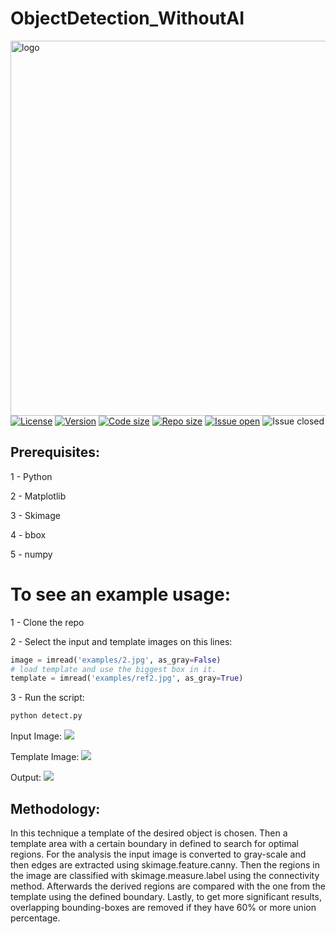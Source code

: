# ObjectDetection_WithoutAI

<a href="https://github.com/KiLJ4EdeN">
    <img src="https://github.com/KiLJ4EdeN/ObjectDetection_WithoutAI/blob/master/logo/logo.PNG" title="logo" align="right" height="600" />
</a>


[![License](https://img.shields.io/github/license/KiLJ4EdeN/ObjectDetection_WithoutAI)](https://img.shields.io/github/license/KiLJ4EdeN/ObjectDetection_WithoutAI) [![Version](https://img.shields.io/github/v/tag/KiLJ4EdeN/ObjectDetection_WithoutAI)](https://img.shields.io/github/v/tag/KiLJ4EdeN/ObjectDetection_WithoutAI) [![Code size](https://img.shields.io/github/languages/code-size/KiLJ4EdeN/ObjectDetection_WithoutAI)](https://img.shields.io/github/languages/code-size/KiLJ4EdeN/ObjectDetection_WithoutAI) [![Repo size](https://img.shields.io/github/repo-size/KiLJ4EdeN/ObjectDetection_WithoutAI)](https://img.shields.io/github/repo-size/KiLJ4EdeN/ObjectDetection_WithoutAI) [![Issue open](https://img.shields.io/github/issues/KiLJ4EdeN/ObjectDetection_WithoutAI)](https://img.shields.io/github/issues/KiLJ4EdeN/ObjectDetection_WithoutAI)
![Issue closed](https://img.shields.io/github/issues-closed/KiLJ4EdeN/ObjectDetection_WithoutAI)


## Prerequisites:

1 - Python

2 - Matplotlib

3 - Skimage

4 - bbox

5 - numpy

# To see an example usage:

1 - Clone the repo

2 - Select the input and template images on this lines:
```python
image = imread('examples/2.jpg', as_gray=False)
# load template and use the biggest box in it.
template = imread('examples/ref2.jpg', as_gray=True)
```

3 - Run the script:

```bash
python detect.py
```

Input Image:
![](https://github.com/KiLJ4EdeN/ObjectDetection_WithoutAI/blob/master/ObjectDetection_WithoutAI/examples/2.jpg)

Template Image:
![](https://github.com/KiLJ4EdeN/ObjectDetection_WithoutAI/blob/master/ObjectDetection_WithoutAI/examples/ref2.jpg)

Output:
![](https://github.com/KiLJ4EdeN/ObjectDetection_WithoutAI/blob/master/ObjectDetection_WithoutAI/examples/output2.png)


## Methodology: 

In this technique a template of the desired object is chosen.
Then a template area with a certain boundary in defined to search for optimal regions. For the analysis the input image is converted to gray-scale and then edges are extracted using skimage.feature.canny. Then the regions in the image are classified with skimage.measure.label using the connectivity method. Afterwards the derived regions are compared with the one from the template using the defined boundary. Lastly, to get more significant results, overlapping bounding-boxes are removed if they have 60% or more union percentage.
 
